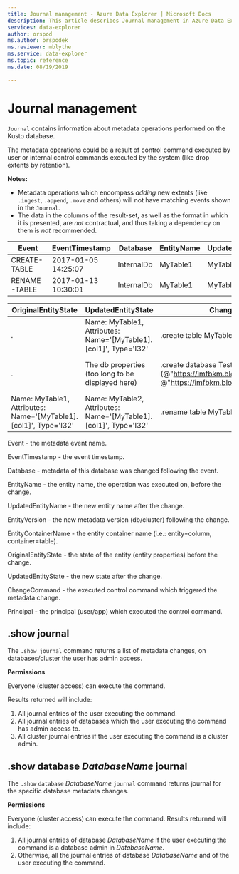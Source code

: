 ```yaml
---
title: Journal management - Azure Data Explorer | Microsoft Docs
description: This article describes Journal management in Azure Data Explorer.
services: data-explorer
author: orspod
ms.author: orspodek
ms.reviewer: mblythe
ms.service: data-explorer
ms.topic: reference
ms.date: 08/19/2019

---
```

# Journal management

 `Journal` contains information about metadata operations performed on the Kusto database.

The metadata operations could be a result of control command executed by user or internal control commands executed by the system (like drop extents by retention).

**Notes:**

- Metadata operations which encompass *adding* new extents (like `.ingest`, `.append`, `.move` and others) will not have matching events shown in the `Journal`.
- The data in the columns of the result-set, as well as the format in which it is presented, are *not* contractual, and thus taking a dependency on them is *not* recommended.

|Event        |EventTimestamp     |Database  |EntityName|UpdatedEntityName|EntityVersion|EntityContainerName|
|-------------|-------------------|----------|----------|-----------------|-------------|-------------------|
|CREATE-TABLE |2017-01-05 14:25:07|InternalDb|MyTable1  |MyTable1         |v7.0         |InternalDb         |
|RENAME-TABLE |2017-01-13 10:30:01|InternalDb|MyTable1  |MyTable2         |v8.0         |InternalDb         |  

|OriginalEntityState|UpdatedEntityState                                              |ChangeCommand                                                                                                          |Principal            |
|-------------------|----------------------------------------------------------------|-----------------------------------------------------------------------------------------------------------------------|---------------------|
|.           		|Name: MyTable1, Attributes: Name='[MyTable1].[col1]', Type='I32'|.create table MyTable1 (col1:int)                                                                                      |imike@fabrikam.com
|.          		|The db properties (too long to be displayed here)               |.create database TestDB persist (@"https://imfbkm.blob.core.windows.net/md", @"https://imfbkm.blob.core.windows.net/data")|AAD app id=76263cdb-abcd-545644e9c404
|Name: MyTable1, Attributes: Name='[MyTable1].[col1]', Type='I32'|Name: MyTable2, Attributes: Name='[MyTable1].[col1]', Type='I32'|.rename table MyTable1 to MyTable2|rdmik@fabrikam.com


Event - the metadata event name.

EventTimestamp - the event timestamp.

Database - metadata of this database was changed following the event.

EntityName - the entity name, the operation was executed on, before the change.

UpdatedEntityName - the new entity name after the change.

EntityVersion - the new metadata version (db/cluster) following the change.

EntityContainerName - the entity container name (i.e.: entity=column, container=table).

OriginalEntityState - the state of the entity (entity properties) before the change.

UpdatedEntityState - the new state after the change.

ChangeCommand - the executed control command which triggered the metadata change.

Principal - the principal (user/app) which executed the control command.
					
## .show journal

The `.show journal` command returns a list of metadata changes, on databases/cluster the user has admin access.

**Permissions**

Everyone (cluster access) can execute the command. 

Results returned will include: 
1. All journal entries of the user executing the command. 
2. All journal entries of databases which the user executing the command has admin access to. 
3. All cluster journal entries if the user executing the command is a cluster admin. 

## .show database *DatabaseName* journal 

The `.show` `database` *DatabaseName* `journal` command returns journal for the specific database metadata changes.

**Permissions**

Everyone (cluster access) can execute the command. Results returned will include: 
1. All journal entries of database *DatabaseName* if  the user executing the command is a database admin in *DatabaseName*. 
2. Otherwise, all the journal entries of database *DatabaseName* and of the user executing the command. 

